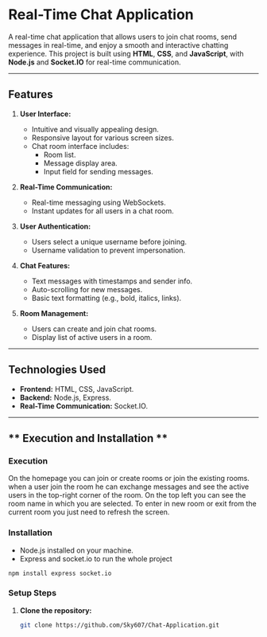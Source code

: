 # Real-Time Chat Application

A real-time chat application that allows users to join chat rooms, send messages in real-time, and enjoy a smooth and interactive chatting experience. This project is built using **HTML**, **CSS**, and **JavaScript**, with **Node.js** and **Socket.IO** for real-time communication.

---

## **Features**

1. **User Interface:**
   - Intuitive and visually appealing design.
   - Responsive layout for various screen sizes.
   - Chat room interface includes:
     - Room list.
     - Message display area.
     - Input field for sending messages.

2. **Real-Time Communication:**
   - Real-time messaging using WebSockets.
   - Instant updates for all users in a chat room.

3. **User Authentication:**
   - Users select a unique username before joining.
   - Username validation to prevent impersonation.

4. **Chat Features:**
   - Text messages with timestamps and sender info.
   - Auto-scrolling for new messages.
   - Basic text formatting (e.g., bold, italics, links).

5. **Room Management:**
   - Users can create and join chat rooms.
   - Display list of active users in a room.

---

## **Technologies Used**

- **Frontend:** HTML, CSS, JavaScript.
- **Backend:** Node.js, Express.
- **Real-Time Communication:** Socket.IO.

---

## ** Execution and Installation **

### Execution 
On the homepage you can join or create rooms or join the existing rooms.
when a user join the room he can exchange messages and see the active users in the top-right corner of the room.
On the top left you can see the room name in which you are selected.
To enter in new room or exit from the current room you just need to refresh the screen.

### **Installation**
- Node.js installed on your machine.
- Express and socket.io to run the whole project 
```
npm install express socket.io
```
### **Setup Steps**
1. **Clone the repository:**
   ```bash
   git clone https://github.com/Sky607/Chat-Application.git
 
